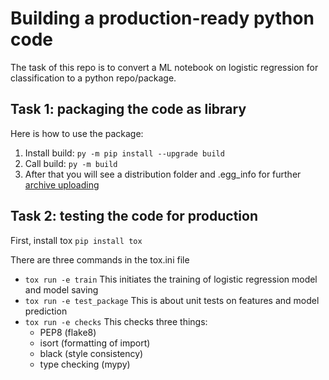 # Building a production-ready python code
The task of this repo is to convert a ML notebook on logistic regression for classification to a python repo/package. 

## Task 1: packaging the code as library

Here is how to use the package:
1. Install build:  ```py -m pip install --upgrade build``` 
2. Call build: ```py -m build```
3. After that you will see a distribution folder and .egg_info for further [archive uploading](https://packaging.python.org/en/latest/tutorials/packaging-projects/) 

## Task 2: testing the code for production
First, install tox ```pip install tox```

There are three commands in the tox.ini file
- ```tox run -e train```
This initiates the training of logistic regression model and model saving
- ```tox run -e test_package```
This is about unit tests on features and model prediction
- ```tox run -e checks```
This checks three things:  
    - PEP8 (flake8) 
    - isort (formatting of import)
    - black (style consistency)
    - type checking (mypy)
